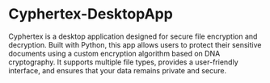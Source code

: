# Cyphertex-DesktopApp
Cyphertex is a desktop application designed for secure file encryption and decryption. Built with Python, this app allows users to protect their sensitive documents using a custom encryption algorithm based on DNA cryptography. It supports multiple file types, provides a user-friendly interface, and ensures that your data remains private and secure.
